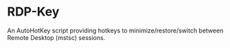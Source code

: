 # RDP-Key
An AutoHotKey script providing hotkeys to minimize/restore/switch between Remote Desktop (mstsc) sessions.
